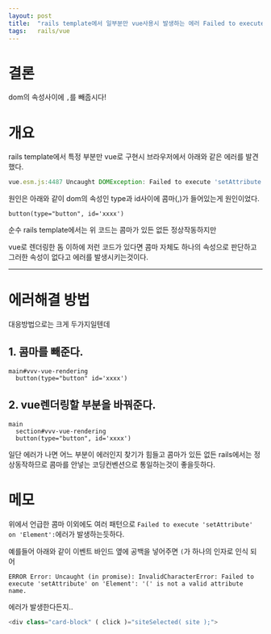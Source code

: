 ```yaml
---
layout: post
title:  "rails template에서 일부분만 vue사용시 발생하는 에러 Failed to execute 'setAttribute' on 'Element': ','에 대해"
tags:	rails/vue
---
```



# 결론

dom의 속성사이에 `,`를 빼줍시다!

# 개요

rails template에서 특정 부분만 vue로 구현시 브라우저에서 아래와 같은 에러를 발견했다.

```js
vue.esm.js:4487 Uncaught DOMException: Failed to execute 'setAttribute' on 'Element': ',' is not a valid attribute name.
```

원인은 아래와 같이 dom의 속성인 type과 id사이에 콤마(,)가 들어있는게 원인이었다.

```pug
button(type="button", id='xxxx')
```

순수 rails template에서는 위 코드는 콤마가 있든 없든 정상작동하지만

vue로 렌더링한 돔 이하에 저런 코드가 있다면 콤마 자체도 하나의 속성으로 판단하고 그러한 속성이 없다고 에러를 발생시키는것이다.

--------

# 에러해결 방법

대응방법으로는 크게 두가지일텐데

## 1. 콤마를 빼준다.

```pug
main#vvv-vue-rendering
  button(type="button" id='xxxx')
```

## 2. vue렌더링할 부분을 바꿔준다.

```pug
main
  section#vvv-vue-rendering
  button(type="button", id='xxxx')
```

일단 에러가 나면 어느 부분이 에러인지 찾기가 힘들고
콤마가 있든 없든 rails에서는 정상동작하므로
콤마를 안넣는 코딩컨벤션으로 통일하는것이 좋을듯하다.


# 메모

위에서 언급한 콤마 이외에도 여러 패턴으로 `Failed to execute 'setAttribute' on 'Element':`에러가 발생하는듯하다.

예를들어 아래와 같이 이벤트 바인드 옆에 공백을 넣어주면 `(`가 하나의 인자로 인식 되어

`ERROR Error: Uncaught (in promise): InvalidCharacterError: Failed to execute 'setAttribute' on 'Element': '(' is not a valid attribute name.`

에러가 발생한다든지..

```js
<div class="card-block" ( click )="siteSelected( site );">
```



